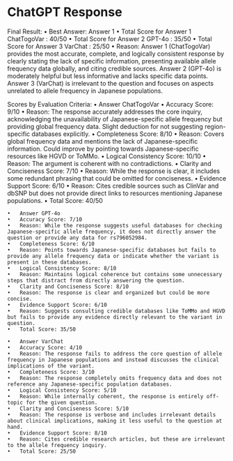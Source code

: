 # ChatGPT Response

Final Result:
	•	Best Answer: Answer 1
	•	Total Score for Answer 1 ChatTogoVar : 40/50
	•	Total Score for Answer 2 GPT-4o : 35/50
	•	Total Score for Answer 3 VarChat : 25/50
	•	Reason: Answer 1 (ChatTogoVar) provides the most accurate, complete, and logically consistent response by clearly stating the lack of specific information, presenting available allele frequency data globally, and citing credible sources. Answer 2 (GPT-4o) is moderately helpful but less informative and lacks specific data points. Answer 3 (VarChat) is irrelevant to the question and focuses on aspects unrelated to allele frequency in Japanese populations.

Scores by Evaluation Criteria:
	•	Answer ChatTogoVar
	•	Accuracy Score: 9/10
	•	Reason: The response accurately addresses the core inquiry, acknowledging the unavailability of Japanese-specific allele frequency but providing global frequency data. Slight deduction for not suggesting region-specific databases explicitly.
	•	Completeness Score: 8/10
	•	Reason: Covers global frequency data and mentions the lack of Japanese-specific information. Could improve by pointing towards Japanese-specific resources like HGVD or ToMMo.
	•	Logical Consistency Score: 10/10
	•	Reason: The argument is coherent with no contradictions.
	•	Clarity and Conciseness Score: 7/10
	•	Reason: While the response is clear, it includes some redundant phrasing that could be omitted for conciseness.
	•	Evidence Support Score: 6/10
	•	Reason: Cites credible sources such as ClinVar and dbSNP but does not provide direct links to resources mentioning Japanese populations.
	•	Total Score: 40/50

	•	Answer GPT-4o
	•	Accuracy Score: 7/10
	•	Reason: While the response suggests useful databases for checking Japanese-specific allele frequency, it does not directly answer the question or provide any data for rs796052984.
	•	Completeness Score: 6/10
	•	Reason: Points towards Japanese-specific databases but fails to provide any allele frequency data or indicate whether the variant is present in these databases.
	•	Logical Consistency Score: 8/10
	•	Reason: Maintains logical coherence but contains some unnecessary steps that distract from directly answering the question.
	•	Clarity and Conciseness Score: 8/10
	•	Reason: The response is clear and organized but could be more concise.
	•	Evidence Support Score: 6/10
	•	Reason: Suggests consulting credible databases like ToMMo and HGVD but fails to provide any evidence directly relevant to the variant in question.
	•	Total Score: 35/50

	•	Answer VarChat
	•	Accuracy Score: 4/10
	•	Reason: The response fails to address the core question of allele frequency in Japanese populations and instead discusses the clinical implications of the variant.
	•	Completeness Score: 3/10
	•	Reason: The response completely omits frequency data and does not reference any Japanese-specific population databases.
	•	Logical Consistency Score: 5/10
	•	Reason: While internally coherent, the response is entirely off-topic for the given question.
	•	Clarity and Conciseness Score: 5/10
	•	Reason: The response is verbose and includes irrelevant details about clinical implications, making it less useful to the question at hand.
	•	Evidence Support Score: 8/10
	•	Reason: Cites credible research articles, but these are irrelevant to the allele frequency inquiry.
	•	Total Score: 25/50